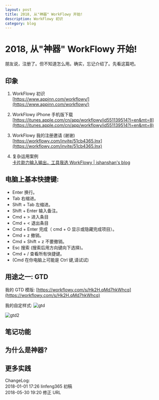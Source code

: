 ```yaml
---
layout: post
title: 2018, 从"神器" WorkFlowy 开始!
description: WorkFlowy 初识
category: blog
---
```


# 2018, 从"神器" WorkFlowy 开始!

朋友说，注册了。但不知道怎么用。确实，忘记介绍了。先看这篇吧。

## 印象
1. WorkFlowy 初识  
[https://www.appinn.com/workflowy/](https://www.appinn.com/workflowy/)

2. WorkFlowy iPhone 手机版下载  
[https://itunes.apple.com/cn/app/workflowy/id551139514?l=en&mt=8](https://itunes.apple.com/cn/app/workflowy/id551139514?l=en&mt=8)

3. WorkFlowy 我的注册邀请 (谢谢)  
[https://workflowy.com/invite/51cb4365.lnx](https://workflowy.com/invite/51cb4365.lnx)

4. 复杂运用案例  
[卡片助力输入输出，工具我选 WorkFlowy | ishanshan's blog ](http://ishanshan.top/selfedu/HbOutputOwetoWorkFlowy.html?nsukey=9hpqN+m2OfUW62oD0REn2ySLzP0XOc1Sj8hSGSVCEcFQnWlbHrIRML99uvBOwfqq/OOFfWKf3UrAifmw3Knz74/5BoSWg0GFmRXr2EG1Za2+e4dyJYwwQPWCUwSMeVn+mvcDWFhl8X7gfUHgz8SoS10xjmYJkSc6FcOQijyt/Ms=)


## 电脑上基本快捷键:
* Enter 换行。
* Tab 右缩进。
* Shift + Tab 左缩进。
* Shift + Enter 输入备注。
* Cmd + > 进入条目
* Cmd + < 退出条目
* Cmd + Enter 完成（ cmd + O  显示或隐藏完成项目）。
* Cmd + z 撤销。
* Cmd + Shift + z 不要撤销。
* Esc 搜索 (搜索后用方向键向下选择)。
* Cmd + / 查看所有快捷键。
* (Cmd 在你电脑上可能是 Ctrl 键,请试试)


## 用途之一: GTD

我的 GTD 模版: 
[https://workflowy.com/s/Hk2H.qMd7hkWhcq](https://workflowy.com/s/Hk2H.qMd7hkWhcq)


我的自定样式:
![gtd](http://ovtzx06ib.bkt.clouddn.com/12951514798650_.pic.jpg)


![gtd2](http://ovtzx06ib.bkt.clouddn.com/12961514798779_.pic_hd.jpg)


## 笔记功能

## 为什么是神器?

## 更多实践

ChangeLog:  
2018-01-01 17:26 linfeng365 初稿  
2018-05-30 19:20 修正 URL



